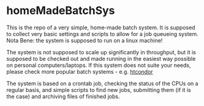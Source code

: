 # homeMadeBatchSys
This is the repo of a very simple, home-made batch system.
It is supposed to collect very basic settings and scripts to allow for a job queueing system.
Nota Bene: the system is supposed to run on a linux machine!

The system is not supposed to scale up significantly in throughput, but it is supposed to be checked out and made running in the easiest way possible on personal computers/laptops.
If this system does not suite your needs, please check more popular batch systems - e.g. [htcondor](https://research.cs.wisc.edu/htcondor/)

The system is based on a crontab job, checking the status of the CPUs on a regular basis, and simple scripts to find new jobs, submitting them (if it is the case) and archiving files of finished jobs.
